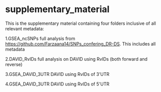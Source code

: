 # supplementary_material
This is the supplementary material containing four folders inclusive of all relevant metadata:

1.GSEA_ncSNPs
  full analysis from https://github.com/Farzaana14/SNPs_confering_DR-DS. This includes all metadata

2.DAVID_RvIDs
  full analysis on DAVID using RvIDs (both forward and reverse)

3.GSEA_DAVID_3UTR
  DAVID using RvIDs of 3'UTR

4.GSEA_DAVID_3UTR
  DAVID using RvIDs of 5'UTR
